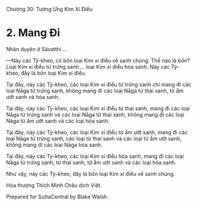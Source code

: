  

Chương 30: Tương Ưng Kim Xí Ðiểu

# 2\. Mang Ði

Nhân duyên ở Sāvatthi …

—Này các Tỷ-kheo, có bốn loại Kim xí điểu về sanh chủng. Thế nào là bốn? Loại Kim xí điểu từ trứng sanh … loại Kim xí điểu hóa sanh. Này các Tỷ-kheo, đây là bốn loại Kim xí điểu.

Tại đây, này các Tỷ-kheo, các loại Kim xí điểu từ trứng sanh chỉ mang đi các loại Nāga từ trứng sanh, không mang đi các loại Nāga từ thai sanh, từ ẩm ướt sanh và hóa sanh.

Tại đây, này các Tỷ-kheo, các loại Kim xí điểu từ thai sanh, mang đi các loại Nāga từ trứng sanh và các loại Nāga từ thai sanh, không mang đi các loại Nāga từ ẩm ướt sanh và các loại hóa sanh.

Tại đây, này các Tỷ-kheo, các loại Kim xí điểu từ ẩm ướt sanh, mang đi các loại Nāga từ trứng sanh, các loại từ thai sanh và các loại từ ẩm ướt sanh, không mang đi các loại Nāga hóa sanh.

Tại đây, này các Tỷ-kheo, các loại Kim xí điểu hóa sanh, mang đi các loại Nāga từ trứng sanh, từ thai sanh, từ ẩm ướt sanh và các loại hóa sanh.

Như vậy, này các Tỷ-kheo, đây là bốn loại Kim xí điểu về sanh chủng.

Hòa thượng Thích Minh Châu dịch Việt.

Prepared for SuttaCentral by Blake Walsh.